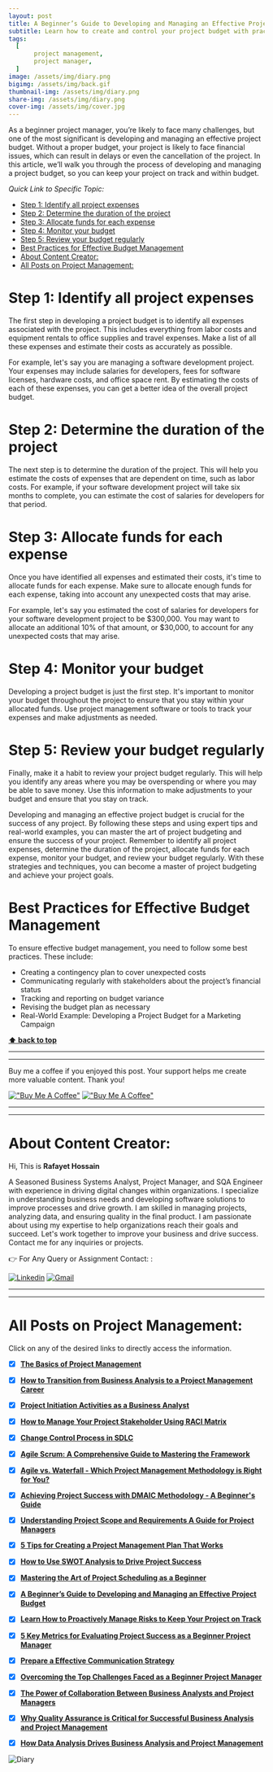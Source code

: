 ```yaml
---
layout: post
title: A Beginner’s Guide to Developing and Managing an Effective Project Budget
subtitle: Learn how to create and control your project budget with practical tips and real-world examples.
tags:
  [
       project management,
       project manager,
  ]
image: /assets/img/diary.png
bigimg: /assets/img/back.gif
thumbnail-img: /assets/img/diary.png
share-img: /assets/img/diary.png
cover-img: /assets/img/cover.jpg
---
```


As a beginner project manager, you’re likely to face many challenges, but one of the most significant is developing and managing an effective project budget. Without a proper budget, your project is likely to face financial issues, which can result in delays or even the cancellation of the project. In this article, we’ll walk you through the process of developing and managing a project budget, so you can keep your project on track and within budget.

_Quick Link to Specific Topic:_
- [Step 1: Identify all project expenses](#step-1-identify-all-project-expenses)
- [Step 2: Determine the duration of the project](#step-2-determine-the-duration-of-the-project)
- [Step 3: Allocate funds for each expense](#step-3-allocate-funds-for-each-expense)
- [Step 4: Monitor your budget](#step-4-monitor-your-budget)
- [Step 5: Review your budget regularly](#step-5-review-your-budget-regularly)
- [Best Practices for Effective Budget Management](#best-practices-for-effective-budget-management)
- [About Content Creator:](#about-content-creator)
- [All Posts on Project Management:](#all-posts-on-project-management)

# Step 1: Identify all project expenses

The first step in developing a project budget is to identify all expenses associated with the project. This includes everything from labor costs and equipment rentals to office supplies and travel expenses. Make a list of all these expenses and estimate their costs as accurately as possible.

For example, let's say you are managing a software development project. Your expenses may include salaries for developers, fees for software licenses, hardware costs, and office space rent. By estimating the costs of each of these expenses, you can get a better idea of the overall project budget.

# Step 2: Determine the duration of the project

The next step is to determine the duration of the project. This will help you estimate the costs of expenses that are dependent on time, such as labor costs. For example, if your software development project will take six months to complete, you can estimate the cost of salaries for developers for that period.

# Step 3: Allocate funds for each expense

Once you have identified all expenses and estimated their costs, it's time to allocate funds for each expense. Make sure to allocate enough funds for each expense, taking into account any unexpected costs that may arise.

For example, let's say you estimated the cost of salaries for developers for your software development project to be $300,000. You may want to allocate an additional 10% of that amount, or $30,000, to account for any unexpected costs that may arise.

# Step 4: Monitor your budget

Developing a project budget is just the first step. It's important to monitor your budget throughout the project to ensure that you stay within your allocated funds. Use project management software or tools to track your expenses and make adjustments as needed.

# Step 5: Review your budget regularly

Finally, make it a habit to review your project budget regularly. This will help you identify any areas where you may be overspending or where you may be able to save money. Use this information to make adjustments to your budget and ensure that you stay on track.


Developing and managing an effective project budget is crucial for the success of any project. By following these steps and using expert tips and real-world examples, you can master the art of project budgeting and ensure the success of your project. Remember to identify all project expenses, determine the duration of the project, allocate funds for each expense, monitor your budget, and review your budget regularly. With these strategies and techniques, you can become a master of project budgeting and achieve your project goals.



# Best Practices for Effective Budget Management
To ensure effective budget management, you need to follow some best practices. These include:

- Creating a contingency plan to cover unexpected costs
- Communicating regularly with stakeholders about the project’s financial status
- Tracking and reporting on budget variance
- Revising the budget plan as necessary
- Real-World Example: Developing a Project Budget for a Marketing Campaign


**[⬆ back to top](#step-1-identify-all-project-expenses)**


----------------------------------------------------------------------
----------------------------------------------------------------------


Buy me a coffee if you enjoyed this post. Your support helps me create more valuable content. Thank you!

[!["Buy Me A Coffee"](https://www.buymeacoffee.com/assets/img/custom_images/orange_img.png)](https://www.buymeacoffee.com/rafayetanalyst/) [!["Buy Me A Coffee"](https://www.buymeacoffee.com/assets/img/custom_images/orange_img.png)](https://www.buymeacoffee.com/rafayetanalyst/)
 
 






----------------------------------------------------------------------
----------------------------------------------------------------------

# About Content Creator: 


Hi, This is **Rafayet Hossain**

A Seasoned Business Systems Analyst, Project Manager, and SQA Engineer with experience in driving digital changes within organizations. I specialize in understanding business needs and developing software solutions to improve processes and drive growth. I am skilled in managing projects, analyzing data, and ensuring quality in the final product. I am passionate about using my expertise to help organizations reach their goals and succeed. Let's work together to improve your business and drive success. Contact me for any inquiries or projects.

 


👉 For Any Query or Assignment Contact: : 


[![Linkedin](https://img.shields.io/badge/-LinkedIn-blue?style=flat&logo=Linkedin&logoColor=white)](https://www.linkedin.com/in/rafayethossain/)
[![Gmail](https://img.shields.io/badge/-Gmail-c14438?style=flat&logo=Gmail&logoColor=white)](mailto:rafayet13@gmail.com)


----------------------------------------------------------------------
----------------------------------------------------------------------



# All Posts on Project Management:  

Click on any of the desired links to directly access the information.

- [x]  [**The Basics of Project Management**](https://rafayethossain.github.io/2022-10-10-Project-Management-Beginner's-Guide/)
- [x]  [**How to Transition from Business Analysis to a Project Management Career**](https://rafayethossain.github.io/2022-10-15-Transition-from-Business-Analysis-to-a-Project-Manager/)
- [x]  [**Project Initiation Activities as a Business Analyst**](https://rafayethossain.github.io/2019-02-07-Project-Initiation-Business-Analysis-Activities/)
- [x]  [**How to Manage Your Project Stakeholder Using RACI Matrix**](https://rafayethossain.github.io/2019-02-27-Stakeholder-Management-Business-Analyst/) 
- [x]  [**Change Control Process in SDLC**](https://rafayethossain.github.io/2019-07-07-Change-Control-Process-in-SDLC/)
- [x]  [**Agile Scrum: A Comprehensive Guide to Mastering the Framework**](https://rafayethossain.github.io/2022-11-11-Agile-Scrum-in-a-Nutshell/)
-  [x]  [**Agile vs. Waterfall - Which Project Management Methodology is Right for You?**](https://rafayethossain.github.io/2022-11-28-Agile-vs-Waterfall-Choosing-the-Right-Methodology-for-Your-Project/)
-  [x]  [**Achieving Project Success with DMAIC Methodology - A Beginner's Guide**](https://rafayethossain.github.io/2022-12-01-Achieving-Project-Success-with-DMAIC-Methodology/)
-  [x]  [**Understanding Project Scope and Requirements A Guide for Project Managers**](https://rafayethossain.github.io/2022-12-12-Understanding-Project-Scope-and-Requirements/)
-  [x]  [**5 Tips for Creating a Project Management Plan That Works**](https://rafayethossain.github.io/2022-12-14-Tips-for-Creating-a-Project-Management-Plan-that-Works/)
-  [x]  [**How to Use SWOT Analysis to Drive Project Success**](https://rafayethossain.github.io/2022-12-15-How-to-Conduct-a-SWOT-Analysis-for-Your-Project/)
-  [x]  [**Mastering the Art of Project Scheduling as a Beginner**](https://rafayethossain.github.io/2023-01-05-How-to-Develop-a-Project-Schedule-for-as-a-Beginner/)
-  [x]  [**A Beginner’s Guide to Developing and Managing an Effective Project Budget**](https://rafayethossain.github.io/2023-01-10-How-to-Develop-and-Manage-a-Project-Budget-for-as-a-Beginner/)
-  [x]  [**Learn How to Proactively Manage Risks to Keep Your Project on Track**](https://rafayethossain.github.io/2023-01-12-How-to-Identify-and-Manage-Project-Risk-as-a-Beginner/)
-  [x]  [**5 Key Metrics for Evaluating Project Success as a Beginner Project Manager**](https://rafayethossain.github.io/2023-01-14-How-to-Evaluate-Project-Sucess-as-a-Beginner/)
-  [x]  [**Prepare a Effective Communication Strategy**](https://rafayethossain.github.io/2023-01-18-Effective-Communcation-Strategies-for-Project-Manage-and-Business-Analyst/)
-  [x]  [**Overcoming the Top Challenges Faced as a Beginner Project Manager**](https://rafayethossain.github.io/2023-01-22-Top-Challenges-Faced-by-a-Beginner-Project-Manager/)
-  [x]  [**The Power of Collaboration Between Business Analysts and Project Managers**](https://rafayethossain.github.io/2023-01-24-The-Benefits-of-Collboration-Between-Business-Analyst-and-Project-Manager/)
-  [x]  [**Why Quality Assurance is Critical for Successful Business Analysis and Project Management**](https://rafayethossain.github.io/2023-01-28-The-Importance-of-Quality-Assurance-in-Business-Analysis-and-Project-Management/)
-  [x]  [**How Data Analysis Drives Business Analysis and Project Management**](https://rafayethossain.github.io/2023-01-30-The-Role-of-Data-Analysis-in-Business-Analysis-and-Project-Management/)


![Diary](/assets/img/diary.png "Diary")
